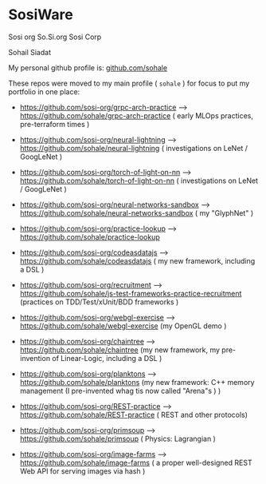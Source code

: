 # SosiWare

Sosi org
So.Si.org
Sosi Corp

Sohail Siadat

My personal github profile is:
[github.com/sohale](http://github.com/sohale)


These repos were moved to my main profile ( `sohale` ) for focus to put my portfolio in one place:

* https://github.com/sosi-org/grpc-arch-practice ⟶ https://github.com/sohale/grpc-arch-practice ( early MLOps practices, pre-terraform times )
* https://github.com/sosi-org/neural-lightning ⟶ https://github.com/sohale/neural-lightning ( investigations on LeNet / GoogLeNet )
* https://github.com/sosi-org/torch-of-light-on-nn ⟶ https://github.com/sohale/torch-of-light-on-nn ( investigations on LeNet / GoogLeNet )
* https://github.com/sosi-org/neural-networks-sandbox ⟶ https://github.com/sohale/neural-networks-sandbox ( my "GlyphNet" )
* https://github.com/sosi-org/practice-lookup ⟶ https://github.com/sohale/practice-lookup
* https://github.com/sosi-org/codeasdatajs ⟶ https://github.com/sohale/codeasdatajs ( my new framework, including a DSL )
* https://github.com/sosi-org/recruitment ⟶ https://github.com/sohale/js-test-frameworks-practice-recruitment (practices on TDD/Test/xUnit/BDD frameworks )
* https://github.com/sosi-org/webgl-exercise ⟶ https://github.com/sohale/webgl-exercise  (my OpenGL demo )
* https://github.com/sosi-org/chaintree ⟶ https://github.com/sohale/chaintree (my new framework, my pre-invention of Linear-Logic, including a DSL )
* https://github.com/sosi-org/planktons ⟶ https://github.com/sohale/planktons (my new framework: C++ memory management (I pre-invented whag tis now called "Arena"s ) )

* https://github.com/sosi-org/REST-practice  ⟶ https://github.com/sohale/REST-practice ( REST and other protocols)
* https://github.com/sosi-org/primsoup  ⟶ https://github.com/sohale/primsoup ( Physics: Lagrangian )
* https://github.com/sosi-org/image-farms ⟶ https://github.com/sohale/image-farms ( a proper well-designed REST Web API for serving images via hash )
